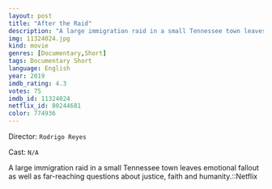 ```yaml
---
layout: post
title: "After the Raid"
description: "A large immigration raid in a small Tennessee town leaves emotional fallout as well as far-reaching questions about justice, faith and humanity.::Netflix.."
img: 11324024.jpg
kind: movie
genres: [Documentary,Short]
tags: Documentary Short 
language: English
year: 2019
imdb_rating: 4.3
votes: 75
imdb_id: 11324024
netflix_id: 80244681
color: 774936
---
```

Director: `Rodrigo Reyes`  

Cast: `N/A` 

A large immigration raid in a small Tennessee town leaves emotional fallout as well as far-reaching questions about justice, faith and humanity.::Netflix